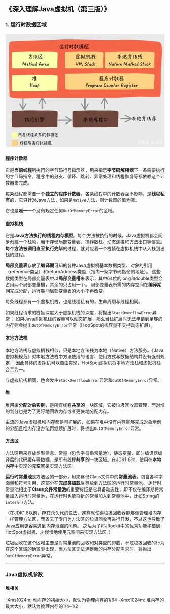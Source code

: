 ## 《深入理解Java虚拟机（第三版）》

### 1. 运行时数据区域

![](jvm运行时数据区域.png)

#### 程序计数器

它是**当前线程**所执行的字节码行号指示器，用来指示**字节码解释器**下一条需要执行的字节码指令，程序中的分支、循环、跳转、异常处理和线程恢复等都依赖这个计数器来完成。

每条线程都需要一个**独立的程序计数器**，各条线程中的计数器互不影响，是**线程私有**的，它只针对Java方法，如果是`Native`方法，则计数器的值为空。

它也是**唯一**一个没有规定任何`OutOfMemoryError`的区域。

#### 虚拟机栈

它是**Java方法执行的线程内存模型**。每个方法被执行的时候，Java虚拟机都会同步创建一个栈帧，用于存储局部变量表、操作数栈、动态连接和方法出口等信息。
**每个方法被调用直至执行完毕**的过程，就对应着一个栈帧在虚拟机栈中从入栈到出栈的过程。

**局部变量表**存放了**编译期**可知的各种Java虚拟机基本数据类型、对象的引用（reference类型）和returnAddress类型（指向一条字节码指令的地址）。
这些数据类型在局部变量表中以**局部变量槽**来表示，其中64位的long和double类型会占用两个局部变量槽，其余的只占用一个。
局部变量表所需的内存空间在**编译期间**完成分配，运行期间局部变量表的大小不再改变。

每条线程都有一个虚拟机栈，也是线程私有的，生命周期与线程相同。

如果线程请求的栈帧深度大于虚拟机栈的深度，将抛出`StackOverflowError`异常；
如果Java虚拟机栈的容量可以动态扩展，那么当栈扩展时无法申请到足够的内存则会抛出`OutOfMemoryError`异常（HopSpot的栈容量不支持动态扩展）。

#### 本地方法栈

本地方法栈与虚拟机栈相似，只是本地方法栈为本地（Native）方法服务。《Java虚拟机规范》对本地方法栈中方法使用的语言、使用方式与数据结构并没有强制规定，
因此具体的虚拟机可以自由实现，HotSpot虚拟机将本地方法栈和虚拟机栈合二为一。

与虚拟机栈相同，也会发生`StackOverflowError`异常和`OutOfMemoryError`异常。

#### 堆

堆用来**分配对象实例**，是所有线程**共享的**一块区域，它被垃圾回收器管理，而对堆的划分也是为了更好地回收内存或者更快地分配内存。

主流的Java虚拟机堆内存都是可扩展的，如果在堆中没有内存能够完成对象示例的分配且堆内存没办法再继续扩展时，将抛出`OutOfMemoryError`异常。

#### 方法区

方法区用来存放类型信息、常量（包含字符串常量池）、静态变量、即时编译器编译后的代码缓存等数据，是所有线程**共享的**一块区域。在JDK1.8时，使用在**本地内存**中实现的**元空间**来实现方法区。

**运行时常量池**是方法区的一部分，用来存储Class文件中的**常量池表**，包含各种字面量和符号引用，这部分在**完成类加载**后存放到方法区的运行时常量池。
运行时常量池相比于**Class文件常量池**的重要特征是它具备动态性，即不仅在编译期将常量加入运行时常量池，在运行时也能将新的常量加入到常量池中，比如String的`intern()`方法。

（在JDK1.8以前，存在永久代的说法，这样就使得垃圾回收器能够像管理堆内存一样管理方法区，而省去了专门为方法区的垃圾回收再进行开发，不过这也导致了Java应用更容易遇到内存泄漏的问题。
之后为了将JRockit中的优秀功能移植到HotSpot虚拟机，才慢慢地使用元空间来实现方法区。）

垃圾回收在这个区域主要是对常量池的回收和对类型的卸载，不过垃圾回收的行为在这个区域的确较少出现，当方法区无法满足新的内存分配需求时，将抛出`OutOfMemoryError`异常。

---

### Java虚拟机参数

#### 堆相关

-Xms1024m: 堆内存的初始大小，默认为物理内存的1/64
-Xmx1024m: 堆内存的最大大小，默认为物理内存的1/4~1/2
